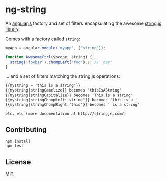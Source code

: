 # ng-string

An [angularjs](http://angularjs.org/) factory and set of filters encapsulating the awesome [string.js library](http://stringjs.com/).

Comes with a factory called `string`:
```javascript
myApp = angular.module('myapp', ['string']);

function AwesomeCtrl($scope, string) {
  string('foobar').chompLeft('foo').s; // 'bar'
}
```

... and a set of filters matching the string.js operations:
```html
{{mystring = 'this is a string'}}
{{mystring|stringCamelize}} becomes 'thisIsAString'
{{mystring|stringCapitalize}} becomes 'This is a string'
{{mystring|stringChompLeft:'string'}} becomes 'this is a '
{{mystring|stringChompRight:'this'}} becomes ' is a string'

etc, etc (more documentation at http://stringjs.com/)
```


## Contributing

```bash
npm install
npm test
```

## License

MIT.

